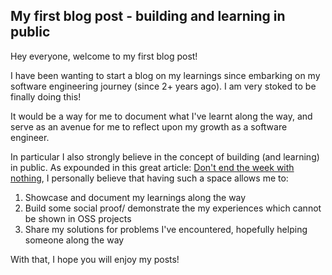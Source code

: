 ## My first blog post - building and learning in public
Hey everyone, welcome to my first blog post!

I have been wanting to start a blog on my learnings since embarking on my software engineering journey (since 2+ years ago). I am very stoked to be finally doing this!

It would be a way for me to document what I've learnt along the way, and serve as an avenue for me to reflect upon my growth as a software engineer.

In particular I also strongly believe in the concept of building (and learning) in public. As expounded in this great article: [Don't end the week with nothing](https://training.kalzumeus.com/newsletters/archive/do-not-end-the-week-with-nothing), I personally believe that having such a space allows me to:

1. Showcase and document my learnings along the way
2. Build some social proof/ demonstrate the my experiences which cannot be shown in OSS projects
3. Share my solutions for problems I've encountered, hopefully helping someone along the way


With that, I hope you will enjoy my posts!
